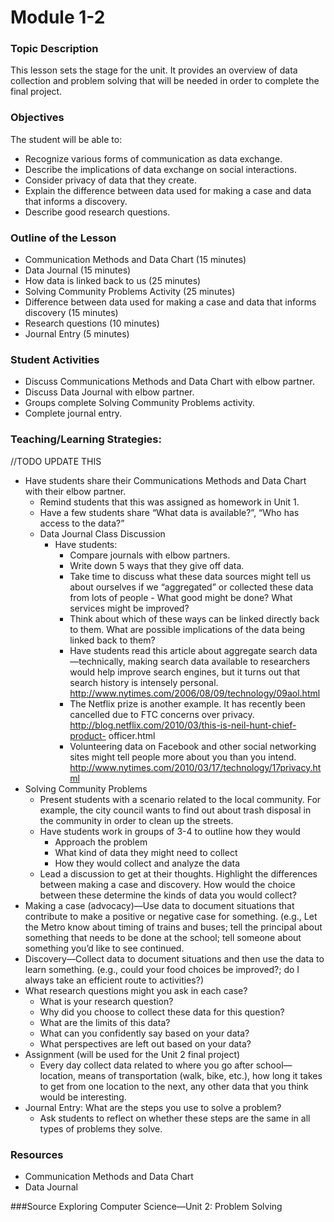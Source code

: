 # Module 1-2

### Topic Description
This lesson sets the stage for the unit. It provides an overview of data collection and problem solving that will be needed in order to complete the final project.

### Objectives

The student will be able to:
- Recognize various forms of communication as data exchange.
- Describe the implications of data exchange on social interactions.
- Consider privacy of data that they create.
- Explain the difference between data used for making a case and data that informs a discovery.
- Describe good research questions.

### Outline of the Lesson

- Communication Methods and Data Chart (15 minutes)
- Data Journal (15 minutes)
- How data is linked back to us (25 minutes)
- Solving Community Problems Activity (25 minutes)
- Difference between data used for making a case and data that informs discovery (15 minutes)
- Research questions (10 minutes)
- Journal Entry (5 minutes)

### Student Activities

- Discuss Communications Methods and Data Chart with elbow partner.
- Discuss Data Journal with elbow partner.
- Groups complete Solving Community Problems activity.
- Complete journal entry.
### Teaching/Learning Strategies:
//TODO UPDATE THIS
- Have students share their Communications Methods and Data Chart with their elbow partner.
    - Remind students that this was assigned as homework in Unit 1.
    - Have a few students share “What data is available?”, “Who has access to the data?”
    - Data Journal Class Discussion
        - Have students:
            - Compare journals with elbow partners.
            - Write down 5 ways that they give off data.
            - Take time to discuss what these data sources might tell us about ourselves if we “aggregated” or collected these data from lots of people - What good might be done? What services might be improved?
            - Think about which of these ways can be linked directly back to them. What are possible implications of the data being linked back to them?
            - Have students read this article about aggregate search data—technically, making search data available to researchers would help improve search engines, but it turns out that search history is intensely personal. http://www.nytimes.com/2006/08/09/technology/09aol.html
            - The Netflix prize is another example. It has recently been cancelled due to FTC concerns over privacy. http://blog.netflix.com/2010/03/this-is-neil-hunt-chief-product- officer.html
            - Volunteering data on Facebook and other social networking sites might tell people more about you than you intend. http://www.nytimes.com/2010/03/17/technology/17privacy.html
- Solving Community Problems
    - Present students with a scenario related to the local community. For example, the city council
wants to find out about trash disposal in the community in order to clean up the streets.
    - Have students work in groups of 3-4 to outline how they would
        - Approach the problem
        - What kind of data they might need to collect
        - How they would collect and analyze the data
    - Lead a discussion to get at their thoughts. Highlight the differences between making a case and discovery. How would the choice between these determine the kinds of data you would collect?
- Making a case (advocacy)—Use data to document situations that contribute to make a positive or negative case for something. (e.g., Let the Metro know about timing of trains and buses; tell the principal about something that needs to be done at the school; tell someone about something you’d like to see continued.
- Discovery—Collect data to document situations and then use the data to learn something. (e.g., could your food choices be improved?; do I always take an efficient route to activities?)
- What research questions might you ask in each case?
    - What is your research question?
    - Why did you choose to collect these data for this question?
    - What are the limits of this data?
    - What can you confidently say based on your data?
    - What perspectives are left out based on your data?
- Assignment (will be used for the Unit 2 final project)
    - Every day collect data related to where you go after school—location, means of transportation
(walk, bike, etc.), how long it takes to get from one location to the next, any other data that you
think would be interesting.
- Journal Entry: What are the steps you use to solve a problem?
    - Ask students to reflect on whether these steps are the same in all types of problems they solve.

### Resources
- Communication Methods and Data Chart
- Data Journal

###Source
Exploring Computer Science—Unit 2: Problem Solving
